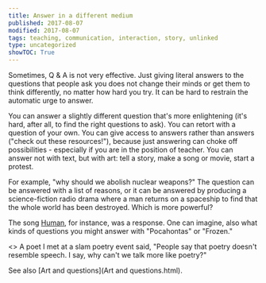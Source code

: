 ```yaml
---
title: Answer in a different medium
published: 2017-08-07
modified: 2017-08-07
tags: teaching, communication, interaction, story, unlinked
type: uncategorized
showTOC: True
---
```




Sometimes, Q
&
A is not very effective. Just giving literal answers to the questions that people ask you does not change their minds or get them to think differently, no matter how hard you try. It can be hard to restrain the automatic urge to answer.

You can answer a slightly different question that's more enlightening (it's hard, after all, to find the right questions to ask). You can retort with a question of your own. You can give access to answers rather than answers ("check out these resources!"), because just answering can choke off possibilities - especially if you are in the position of teacher. You can answer not with text, but with art: tell a story, make a song or movie, start a protest. 

For example, "why should we abolish nuclear weapons?" The question can be answered with a list of reasons, or it can be answered by producing a science-fiction radio drama where a man returns on a spaceship to find that the whole world has been destroyed. Which is more powerful? 

The song [Human](Human.html), for instance, was a response. One can imagine, also what kinds of questions you might answer with "Pocahontas" or "Frozen."


<>
 A poet I met at a slam poetry event said, "People say that poetry doesn't resemble speech. I say, why can't we talk more like poetry?"

See also [Art and questions](Art and questions.html).


